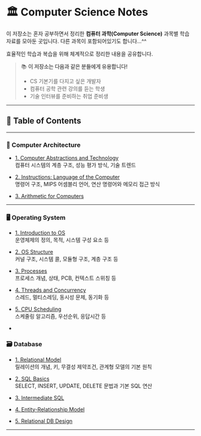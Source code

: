 
# 🏛️ Computer Science Notes

이 저장소는 혼자 공부하면서 정리한 **컴퓨터 과학(Computer Science)** 과목별 학습 자료를 모아둔 곳입니다.  다른 과목이 포함되어있기도 합니다...^^

효율적인 학습과 복습을 위해 체계적으로 정리한 내용을 공유합니다.  

> 📚 **이 저장소는 다음과 같은 분들에게 유용합니다!**  
> - CS 기본기를 다지고 싶은 개발자  
> - 컴퓨터 공학 관련 강의를 듣는 학생  
> - 기술 인터뷰를 준비하는 취업 준비생  

---

## 📖 Table of Contents

---

### 📘 Computer Architecture

- [1. Computer Abstractions and Technology](컴퓨터구조론/1.%20Computer%20Abstractions%20and%20Technology.md)  
  컴퓨터 시스템의 계층 구조, 성능 평가 방식, 기술 트렌드

- [2. Instructions: Language of the Computer](컴퓨터구조론/2.%20Instructions_Language%20of%20the%20Computer.md)  
  명령어 구조, MIPS 어셈블리 언어, 연산 명령어와 메모리 접근 방식

- [3. Arithmetic for Computers](컴퓨터구조론/3.%20Arithmetic%20for%20Computers.md)  

---

### 🖥️ Operating System

- [1. Introduction to OS](오퍼레이팅시스템/1.%20Introduction%20to%20OS.md)  
  운영체제의 정의, 목적, 시스템 구성 요소 등

- [2. OS Structure](오퍼레이팅시스템/2.%20OS%20Structure.md)  
  커널 구조, 시스템 콜, 모듈형 구조, 계층 구조 등

- [3. Processes](오퍼레이팅시스템/3.%20Processes.md)  
  프로세스 개념, 상태, PCB, 컨텍스트 스위칭 등

- [4. Threads and Concurrency](오퍼레이팅시스템/4.%20Threads%20and%20Concurrency.md)  
  스레드, 멀티스레딩, 동시성 문제, 동기화 등

- [5. CPU Scheduling](오퍼레이팅시스템/5.%20CPU%20Scheduling.md)  
  스케줄링 알고리즘, 우선순위, 응답시간 등

- 

### 🗃️ Database

- [1. Relational Model](데이터베이스/1.%20Relational%20Model.md)  
  릴레이션의 개념, 키, 무결성 제약조건, 관계형 모델의 기본 원칙

- [2. SQL Basics](데이터베이스/2.%20SQL%20Basics.md)  
  SELECT, INSERT, UPDATE, DELETE 문법과 기본 SQL 연산

- [3. Intermediate SQL](데이터베이스/3.%20Intermediate%20SQL.md)  

- [4. Entity-Relationship Model](데이터베이스/4.%20Entity-Relationship%20Model.md)

- [5. Relational DB Design ](데이터베이스/5.%20Relational%20DB%20Design.md)


---

